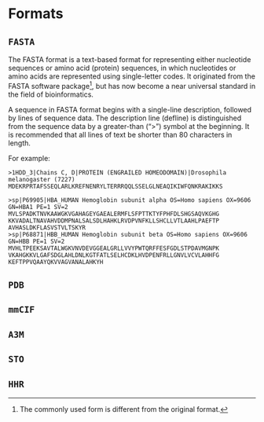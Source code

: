 # Formats

## `FASTA`

The FASTA format is a text-based format for representing either nucleotide sequences or amino acid (protein) sequences, in which nucleotides or amino acids are represented using single-letter codes.
It originated from the FASTA software package[^1], but has now become a near universal standard in the field of bioinformatics.

[^1]: The commonly used form is different from the original format.

A sequence in FASTA format begins with a single-line description, followed by lines of sequence data.
The description line (defline) is distinguished from the sequence data by a greater-than (“>”) symbol at the beginning.
It is recommended that all lines of text be shorter than 80 characters in length.

For example:

```{plain text}
>1HDD_3|Chains C, D|PROTEIN (ENGRAILED HOMEODOMAIN)|Drosophila melanogaster (7227)
MDEKRPRTAFSSEQLARLKREFNENRYLTERRRQQLSSELGLNEAQIKIWFQNKRAKIKKS
```

```{plain text}
>sp|P69905|HBA_HUMAN Hemoglobin subunit alpha OS=Homo sapiens OX=9606 GN=HBA1 PE=1 SV=2
MVLSPADKTNVKAAWGKVGAHAGEYGAEALERMFLSFPTTKTYFPHFDLSHGSAQVKGHG
KKVADALTNAVAHVDDMPNALSALSDLHAHKLRVDPVNFKLLSHCLLVTLAAHLPAEFTP
AVHASLDKFLASVSTVLTSKYR
>sp|P68871|HBB_HUMAN Hemoglobin subunit beta OS=Homo sapiens OX=9606 GN=HBB PE=1 SV=2
MVHLTPEEKSAVTALWGKVNVDEVGGEALGRLLVVYPWTQRFFESFGDLSTPDAVMGNPK
VKAHGKKVLGAFSDGLAHLDNLKGTFATLSELHCDKLHVDPENFRLLGNVLVCVLAHHFG
KEFTPPVQAAYQKVVAGVANALAHKYH
```

## `PDB`

## `mmCIF`

## `A3M`

## `STO`

## `HHR`
